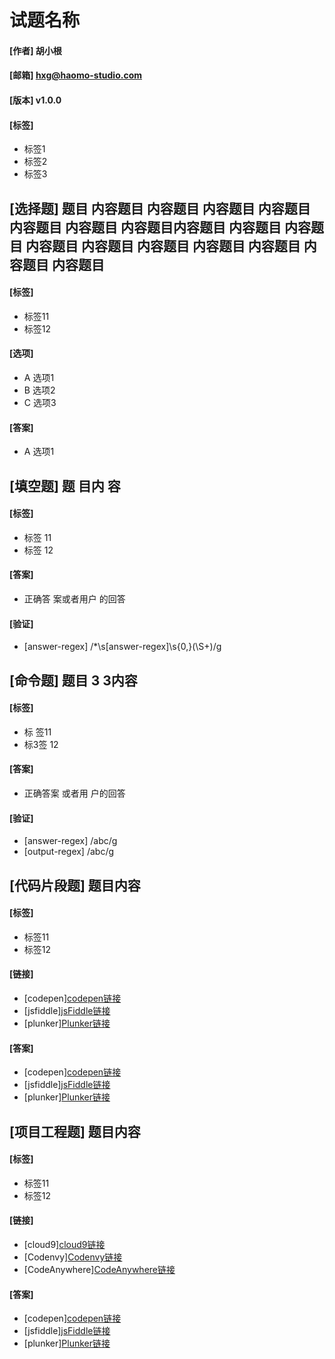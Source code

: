 # 试题名称
#### [作者] 胡小根
#### [邮箱] hxg@haomo-studio.com
#### [版本] v1.0.0
#### [标签] 
* 标签1
* 标签2
* 标签3

## [选择题] 题目 内容题目 内容题目 内容题目 内容题目 内容题目 内容题目 内容题目内容题目 内容题目 内容题目 内容题目 内容题目 内容题目 内容题目 内容题目 内容题目 内容题目
#### [标签] 
* 标签11
* 标签12

#### [选项]
* A 选项1
* B 选项2
* C 选项3

#### [答案]
* A 选项1

## [填空题] 题 目内 容
#### [标签] 
* 标签 11
* 标签 12

#### [答案]
* 正确答 案或者用户 的回答

#### [验证]
* [answer-regex] /\*\s\[answer-regex\]\s{0,}(\S+)/g

## [命令题] 题目 3 3内容
#### [标签] 
* 标 签11
* 标3签 12

#### [答案]
* 正确答案  或者用 户的回答

#### [验证]
* [answer-regex] /abc/g
* [output-regex] /abc/g

## [代码片段题] 题目内容
#### [标签] 
* 标签11
* 标签12

#### [链接]
* [codepen][codepen链接](http://codepen.io/iliadraznin/pen/JcqbE)
* [jsfiddle][jsFiddle链接](https://jsfiddle.net/)
* [plunker][Plunker链接](http://plnkr.co/edit/tg25kr)

#### [答案]
* [codepen][codepen链接](http://codepen.io/iliadraznin/pen/JcqbE)
* [jsfiddle][jsFiddle链接](https://jsfiddle.net/)
* [plunker][Plunker链接](http://plnkr.co/edit/tg25kr)


## [项目工程题] 题目内容
#### [标签] 
* 标签11
* 标签12

#### [链接]
* [cloud9][cloud9链接](http://xxx)
* [Codenvy][Codenvy链接](http://xxx)
* [CodeAnywhere][CodeAnywhere链接](http://xxx)

#### [答案]
* [codepen][codepen链接](http://xxx)
* [jsfiddle][jsFiddle链接](http://xxx)
* [plunker][Plunker链接](http://xxx)
